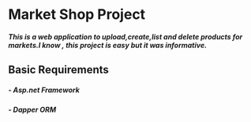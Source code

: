 # Market Shop Project

##### This is a web application to upload,create,list and delete products for markets.I know , this project is easy but it was informative.

## Basic Requirements

##### - Asp.net Framework
##### - Dapper ORM
